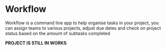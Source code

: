 # Workflow

Workflow is a command line app to help organise tasks in your project, you can assign teams to various projects, adjust due dates and check on project status based on the amount of subtasks completed

**PROJECT IS STILL IN WORKS**